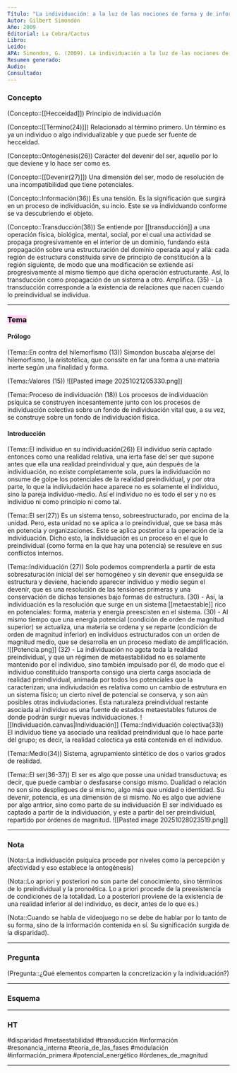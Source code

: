 ```yaml
---
Título: "La individuación: a la luz de las nociones de forma y de información"
Autor: Gilbert Simondón
Año: 2009
Editorial: La Cebra/Cactus
Libro:
Leído:
APA: Simondon, G. (2009). La individuación a la luz de las nociones de forma y de información. Cactus-La Cebra.
Resumen generado:
Audio:
Consultado:
---
```

### Concepto

(Concepto::[[Hecceidad]])
	Principio de individuación

(Concepto::[[Término(24)]])
	Relacionado al término primero. Un término es ya un individuo o algo individualizable y que puede ser fuente de hecceidad.

(Concepto::Ontogénesis(26))
	Carácter del devenir del ser, aquello por lo que deviene y lo hace ser como es. 

(Concepto::[[Devenir(27)]])
	Una dimensión del ser, modo de resolución de una incompatibilidad que tiene potenciales.

(Concepto::Información(36))
	Es una tensión. Es la significación que surgirá en un proceso de individuación, su incio. Este se va individuando conforme se va descubriendo el objeto.

(Concepto::Transducción(38))
	Se entiende por [[transducción]] a una operación física, biológica, mental, social, por el cual una actividad se propaga progresivamente en el interior de un dominio, fundando esta propagación sobre una estructuración del dominio operada aquí y allá: cada región de estructura constituida sirve de principio de constitución a la región siguiente, de modo que una modificación se extiende así progresivamente al mismo tiempo que dicha operación estructurante. 
	Así, la transducción como propagación de un sistema a otro. Amplifica. 
	(35) - La transducción corresponde a la existencia de relaciones que nacen cuando lo preindividual se individua. 

---
### <mark style="background: #FFB8EBA6;">Tema</mark>

#### Prólogo

(Tema::En contra del hilemorfismo (13))
	Simondon buscaba alejarse del hilemorfismo, la aristotélica, que conssite en far una forma a una materia inerte según una finalidad y forma. 

(Tema::Valores (15))
	![[Pasted image 20251021205330.png]]


(Tema::Proceso de individuación (18))
	Los procesos de individuación psíquica se construyen incesantemente junto con los procesos de individuación colectiva sobre un fondo de individuación vital que, a su vez, se construye sobre un fondo de individuación física. 
#### Introducción

(Tema::El individuo en su individuación(26))
	El individuo sería captado entonces como una realidad relativa, una ierta fase del ser que supone antes que ella una realidad preindividual y que, aún después de la individuación, no existe completamente sola, pues la individuación no onsume de golpe los potenciales de la realidad preindividual, y por otra parte, lo que la indiviudación hace aparece no es solamente el individuo, sino la pareja individuo-medio. 
	Así el individuo no es todo el ser y no es individuo ni como principio ni como tal.

(Tema::El ser(27))
	Es un sistema tenso, sobreestructurado, por encima de la unidad. 
	Pero, esta unidad no se aplica a lo preindividual, que se basa más en potencia y organizaciones. Este se aplica posterior a la operación de la individuación. 
	Dicho esto, la individuación es un proceso en el que lo preindividual (como forma en la que hay una potencia) se resuleve en sus conflictos internos. 

(Tema::Individuación (27))
	Solo podemos comprenderla a partir de esta sobresaturación inicial del ser homogéneo y sin devenir que enseguida se estructura y deviene, haciendo aparecer individuo y medio según el devenir, que es una resolución de las tensiones primeras y una conservación de dichas tensiones bajo formas de estructura. 
	(30) - Así, la individuación es la resolución que surge en un sistema [[metaestable]] rico en potenciales: forma, materia y energía preescisten en el sistema.
	(30) - Al mismo tiempo que una energía potencial (condición de orden de magnitud superior) se actualiza, una materia se ordena y se reparte (condición de orden de magnitud inferior) en individuos estructurados con un orden de magnitud medio, que se desarrolla en un proceso mediato de amplificación.
	![[Potencia.png]]
	(32) - La individuación no agota toda la realidad preindividual, y que un régimen de metaestabilidad no es solamente mantenido por el individuo, sino también impulsado por él, de modo que el individuo constituido transporta consigo una cierta carga asociada de realidad preindividual, animada por todos los potenciales que la caracterizan; una indiviudación es relativa como un cambio de estrutura en un sistema físico; un cierto nivel de potencial se conserva, y son aún posibles otras indiviudaciones. Esta naturaleza preindividual restante asociada al individuo es una fuente de estados metaestables futuros de donde podrán surgir nuevas individuaciones.
	![[Individuación.canvas|Individuación]]
(Tema::Individuación colectiva(33))
	El individuo tiene ya asociado una realidad preindividual que lo hace parte del grupo; es decir, la realidad colectica ya está contenida en el individuo.

(Tema::Medio(34))
	Sistema, agrupamiento sintético de dos o varios grados de realidad. 

(Tema::El ser(36-37))
	El ser es algo que posse una unidad transductuva; es decir, que puede cambiar o desfasarse consigo mismo. Dualidad o relación no son sino despliegues de si mismo, algo más que unidad o identidad. 
	Su devenir, potencia, es una dimensión de si mismo. No es algo que adviene por algo antrior, sino como parte de su individuación
	El ser individuado es captado a partir de la individuación, y este a partir del ser preindividual, repartido por órdenes de magnitud. 
	![[Pasted image 20251028023519.png]]
	














---
### Nota 

(Nota::La individuación psíquica procede por niveles como la percepción y afectividad y eso establece la ontogénesis)


(Nota::Lo apriori y posteriori no son parte del conocimiento, sino términos de lo preindividual y la pronoética. Lo a priori procede de la preexistencia de condiciones de la totalidad. Lo a posteriori proviene de la existencia de una realidad inferior al del individuo, es decir, antes de lo que es.)

(Nota::Cuando se habla de videojuego no se debe de hablar por lo tanto de su forma, sino de la información contenida en sí. Su significación surgida de la disparidad).



---
### Pregunta 

(Pregunta::¿Qué elementos comparten la concretización y la individuación?)

---
### Esquema

---
### HT

#disparidad #metaestabilidad #transducción #información #resonancia_interna #teoría_de_las_fases #modulación #información_primera #potencial_energético #órdenes_de_magnitud

---
